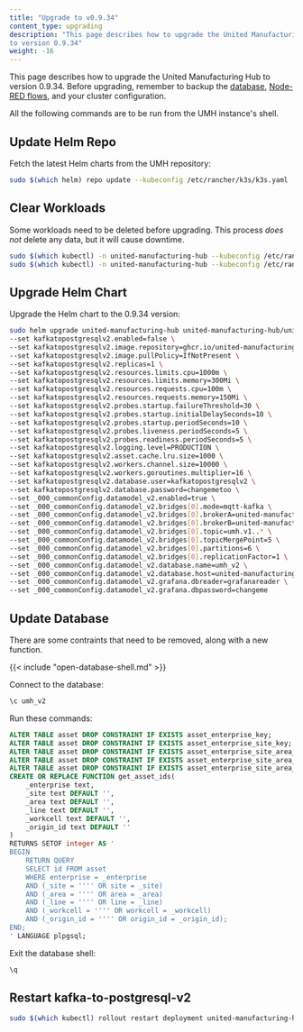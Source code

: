 ```yaml
---
title: "Upgrade to v0.9.34"
content_type: upgrading
description: "This page describes how to upgrade the United Manufacturing Hub
to version 0.9.34"
weight: -16
---
```


This page describes how to upgrade the United Manufacturing Hub to version
0.9.34. Before upgrading, remember to backup the
[database](/docs/production-guide/backup_recovery/backup-timescale/),
[Node-RED flows](/docs/production-guide/backup_recovery/import-export-node-red/),
and your cluster configuration.

All the following commands are to be run from the UMH instance's shell.

## Update Helm Repo

Fetch the latest Helm charts from the UMH repository:

```bash
sudo $(which helm) repo update --kubeconfig /etc/rancher/k3s/k3s.yaml
```

## Clear Workloads

Some workloads need to be deleted before upgrading. This process _does not_ delete
any data, but it will cause downtime.

```bash
sudo $(which kubectl) -n united-manufacturing-hub --kubeconfig /etc/rancher/k3s/k3s.yaml delete deployment united-manufacturing-hub-factoryinsight-deployment united-manufacturing-hub-iotsensorsmqtt united-manufacturing-hub-opcuasimulator-deployment
sudo $(which kubectl) -n united-manufacturing-hub --kubeconfig /etc/rancher/k3s/k3s.yaml delete statefulset united-manufacturing-hub-hivemqce united-manufacturing-hub-kafka united-manufacturing-hub-nodered united-manufacturing-hub-sensorconnect united-manufacturing-hub-mqttbridge
```

## Upgrade Helm Chart

Upgrade the Helm chart to the 0.9.34 version:

```bash
sudo helm upgrade united-manufacturing-hub united-manufacturing-hub/united-manufacturing-hub -n united-manufacturing-hub --version 0.9.34 --reuse-values --kubeconfig /etc/rancher/k3s/k3s.yaml \
--set kafkatopostgresqlv2.enabled=false \
--set kafkatopostgresqlv2.image.repository=ghcr.io/united-manufacturing-hub/kafka-to-postgresql-v2 \
--set kafkatopostgresqlv2.image.pullPolicy=IfNotPresent \
--set kafkatopostgresqlv2.replicas=1 \
--set kafkatopostgresqlv2.resources.limits.cpu=1000m \
--set kafkatopostgresqlv2.resources.limits.memory=300Mi \
--set kafkatopostgresqlv2.resources.requests.cpu=100m \
--set kafkatopostgresqlv2.resources.requests.memory=150Mi \
--set kafkatopostgresqlv2.probes.startup.failureThreshold=30 \
--set kafkatopostgresqlv2.probes.startup.initialDelaySeconds=10 \
--set kafkatopostgresqlv2.probes.startup.periodSeconds=10 \
--set kafkatopostgresqlv2.probes.liveness.periodSeconds=5 \
--set kafkatopostgresqlv2.probes.readiness.periodSeconds=5 \
--set kafkatopostgresqlv2.logging.level=PRODUCTION \
--set kafkatopostgresqlv2.asset.cache.lru.size=1000 \
--set kafkatopostgresqlv2.workers.channel.size=10000 \
--set kafkatopostgresqlv2.workers.goroutines.multiplier=16 \
--set kafkatopostgresqlv2.database.user=kafkatopostgresqlv2 \
--set kafkatopostgresqlv2.database.password=changemetoo \
--set _000_commonConfig.datamodel_v2.enabled=true \
--set _000_commonConfig.datamodel_v2.bridges[0].mode=mqtt-kafka \
--set _000_commonConfig.datamodel_v2.bridges[0].brokerA=united-manufacturing-hub-mqtt:1883 \
--set _000_commonConfig.datamodel_v2.bridges[0].brokerB=united-manufacturing-hub-kafka:9092 \
--set _000_commonConfig.datamodel_v2.bridges[0].topic=umh.v1..* \
--set _000_commonConfig.datamodel_v2.bridges[0].topicMergePoint=5 \
--set _000_commonConfig.datamodel_v2.bridges[0].partitions=6 \
--set _000_commonConfig.datamodel_v2.bridges[0].replicationFactor=1 \
--set _000_commonConfig.datamodel_v2.database.name=umh_v2 \
--set _000_commonConfig.datamodel_v2.database.host=united-manufacturing-hub \
--set _000_commonConfig.datamodel_v2.grafana.dbreader=grafanareader \
--set _000_commonConfig.datamodel_v2.grafana.dbpassword=changeme
```

## Update Database

There are some contraints that need to be removed, along with a new function.

{{< include "open-database-shell.md" >}}

Connect to the database:

```bash
\c umh_v2
```

Run these commands:

```sql
ALTER TABLE asset DROP CONSTRAINT IF EXISTS asset_enterprise_key;
ALTER TABLE asset DROP CONSTRAINT IF EXISTS asset_enterprise_site_key;
ALTER TABLE asset DROP CONSTRAINT IF EXISTS asset_enterprise_site_area_key;
ALTER TABLE asset DROP CONSTRAINT IF EXISTS asset_enterprise_site_area_line_key;
ALTER TABLE asset DROP CONSTRAINT IF EXISTS asset_enterprise_site_area_line_workcell_key;
CREATE OR REPLACE FUNCTION get_asset_ids(
    _enterprise text,
    _site text DEFAULT '',
    _area text DEFAULT '',
    _line text DEFAULT '',
    _workcell text DEFAULT '',
    _origin_id text DEFAULT ''
)
RETURNS SETOF integer AS '
BEGIN
    RETURN QUERY
    SELECT id FROM asset
    WHERE enterprise = _enterprise
    AND (_site = '''' OR site = _site)
    AND (_area = '''' OR area = _area)
    AND (_line = '''' OR line = _line)
    AND (_workcell = '''' OR workcell = _workcell)
    AND (_origin_id = '''' OR origin_id = _origin_id);
END;
' LANGUAGE plpgsql;
```

Exit the database shell:

```bash
\q
```

## Restart kafka-to-postgresql-v2

```bash
sudo $(which kubectl) rollout restart deployment united-manufacturing-hub-kafkatopostgresqlv2  -n united-manufacturing-hub --kubeconfig /etc/rancher/k3s/k3s.yaml
```
